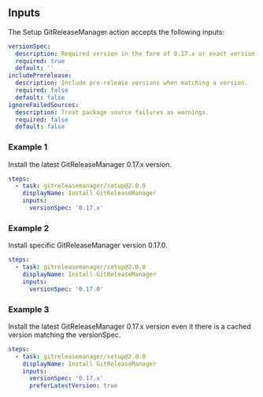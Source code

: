 ## Inputs

The Setup GitReleaseManager action accepts the following inputs:

```yaml
versionSpec:
  description: Required version in the form of 0.17.x or exact version like 0.17.0.
  required: true
  default: ''
includePrerelease:
  description: Include pre-release versions when matching a version.
  required: false
  default: false
ignoreFailedSources:
  description: Treat package source failures as warnings.
  required: false
  default: false
```

### Example 1

Install the latest GitReleaseManager 0.17.x version.

```yaml
steps:
  - task: gitreleasemanager/setup@2.0.0
    displayName: Install GitReleaseManager
    inputs:
      versionSpec: '0.17.x'
```

### Example 2

Install specific GitReleaseManager version 0.17.0.

```yaml
steps:
  - task: gitreleasemanager/setup@2.0.0
    displayName: Install GitReleaseManager
    inputs:
      versionSpec: '0.17.0'
```

### Example 3

Install the latest GitReleaseManager 0.17.x version even it there is a cached version matching the versionSpec.

```yaml
steps:
  - task: gitreleasemanager/setup@2.0.0
    displayName: Install GitReleaseManager
    inputs:
      versionSpec: '0.17.x'
      preferLatestVersion: true
```
